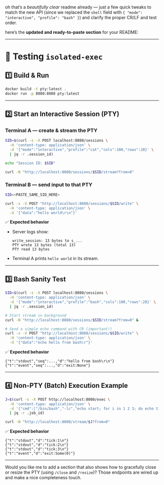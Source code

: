 oh that’s a *beautifully clear* readme already — just a few quick tweaks to match the new API (since we replaced the `shell` field with `{ "mode": "interactive", "profile": "bash" }`) and clarify the proper CR/LF and test order.

here’s the **updated and ready-to-paste section** for your README:

---

# 🧪 Testing `isolated-exec`

## 1️⃣ Build & Run

```bash
docker build -t pty:latest .
docker run -p 8080:8080 pty:latest
```

---

## 2️⃣ Start an Interactive Session (PTY)

### **Terminal A** — create & stream the PTY

```bash
SID=$(curl -s -X POST localhost:8080/sessions \
  -H 'content-type: application/json' \
  -d '{"mode":"interactive","profile":"cat","cols":100,"rows":28}' \
  | jq -r .session_id)

echo "Session ID: $SID"

curl -N "http://localhost:8080/sessions/$SID/stream?from=0"
```

### **Terminal B** — send input to that PTY

```bash
SID=<PASTE_SAME_SID_HERE>

curl -s -X POST "http://localhost:8080/sessions/$SID/write" \
  -H 'content-type: application/json' \
  -d '{"data":"hello world\r\n"}'
```

✅ **Expected behavior**

* Server logs show:

  ```
  write_session: 13 bytes to s_...
  PTY wrote 13 bytes (total 13)
  PTY read 13 bytes
  ```
* Terminal A prints `hello world` in its stream.

---

## 3️⃣ Bash Sanity Test

```bash
SID=$(curl -s -X POST localhost:8080/sessions \
  -H 'content-type: application/json' \
  -d '{"mode":"interactive","profile":"bash","cols":100,"rows":28}' \
  | jq -r .session_id)

# Start stream in background
curl -N "http://localhost:8080/sessions/$SID/stream?from=0" &

# Send a simple echo command with CR (important!)
curl -s -X POST "http://localhost:8080/sessions/$SID/write" \
  -H 'content-type: application/json' \
  -d '{"data":"echo hello from bash\r"}'
```

✅ **Expected behavior**

```
{"t":"stdout","seq":...,"d":"hello from bash\r\n"}
{"t":"event","seq":...,"d":"exit:None"}
```

---

## 4️⃣ Non-PTY (Batch) Execution Example

```bash
J=$(curl -s -X POST http://localhost:8080/exec \
  -H 'content-type: application/json' \
  -d '{"cmd":["/bin/bash","-lc","echo start; for i in 1 2 3; do echo tick:$i; sleep 1; done; echo done"]}' \
  | jq -r .job_id)

curl -N "http://localhost:8080/stream/$J?from=0"
```

✅ **Expected behavior**

```
{"t":"stdout","d":"tick:1\n"}
{"t":"stdout","d":"tick:2\n"}
{"t":"stdout","d":"tick:3\n"}
{"t":"event","d":"exit:Some(0)"}
```

---

Would you like me to add a section that also shows how to gracefully close or resize the PTY (using `/close` and `/resize`)? Those endpoints are wired up and make a nice completeness touch.
